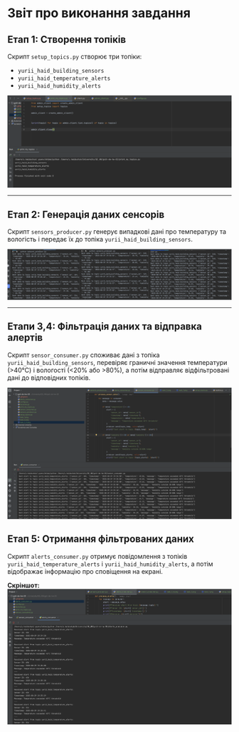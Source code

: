 # Звіт про виконання завдання

## Етап 1: Створення топіків
Скрипт `setup_topics.py` створює три топіки:  
- `yurii_haid_building_sensors`  
- `yurii_haid_temperature_alerts`  
- `yurii_haid_humidity_alerts`  

![Етап 1](task_1.png)

---

## Етап 2: Генерація даних сенсорів
Скрипт `sensors_producer.py` генерує випадкові дані про температуру та вологість і передає їх до топіка `yurii_haid_building_sensors`.

![Етап 2](task_2.png)

---

## Етапи 3,4: Фільтрація даних та відправка алертів
Скрипт `sensor_consumer.py` споживає дані з топіка `yurii_haid_building_sensors`, перевіряє граничні значення температури (>40°C) і вологості (<20% або >80%), а потім відправляє відфільтровані дані до відповідних топіків.

![Етап 3](task_3_4.png)

## Етап 5: Отримання фільтрованих даних
Скрипт `alerts_consumer.py` отримує повідомлення з топіків `yurii_haid_temperature_alerts` і `yurii_haid_humidity_alerts`, а потім відображає інформацію про сповіщення на екрані.

**Скріншот:**  
![Етап 5](task_5.png)
